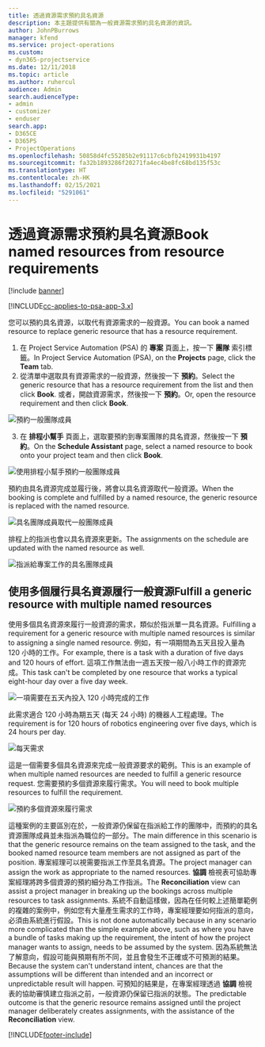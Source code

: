 ```yaml
---
title: 透過資源需求預約具名資源
description: 本主題提供有關為一般資源需求預約具名資源的資訊。
author: JohnPBurrows
manager: kfend
ms.service: project-operations
ms.custom:
- dyn365-projectservice
ms.date: 12/11/2018
ms.topic: article
ms.author: ruhercul
audience: Admin
search.audienceType:
- admin
- customizer
- enduser
search.app:
- D365CE
- D365PS
- ProjectOperations
ms.openlocfilehash: 50858d4fc55285b2e91117c6cbfb2419931b4197
ms.sourcegitcommit: fa32b1893286f20271fa4ec4be8fc68bd135f53c
ms.translationtype: HT
ms.contentlocale: zh-HK
ms.lasthandoff: 02/15/2021
ms.locfileid: "5291061"
---
```

# <a name="book-named-resources-from-resource-requirements"></a><span data-ttu-id="ab54a-103">透過資源需求預約具名資源</span><span class="sxs-lookup"><span data-stu-id="ab54a-103">Book named resources from resource requirements</span></span>

[!include [banner](../includes/psa-now-project-operations.md)]

[!INCLUDE[cc-applies-to-psa-app-3.x](../includes/cc-applies-to-psa-app-3x.md)]

<span data-ttu-id="ab54a-104">您可以預約具名資源，以取代有資源需求的一般資源。</span><span class="sxs-lookup"><span data-stu-id="ab54a-104">You can book a named resource to replace generic resource that has a resource requirement.</span></span>

1. <span data-ttu-id="ab54a-105">在 Project Service Automation (PSA) 的 **專案** 頁面上，按一下 **團隊** 索引標籤。</span><span class="sxs-lookup"><span data-stu-id="ab54a-105">In Project Service Automation (PSA), on the **Projects** page, click the **Team** tab.</span></span>
2. <span data-ttu-id="ab54a-106">從清單中選取具有資源需求的一般資源，然後按一下 **預約**。</span><span class="sxs-lookup"><span data-stu-id="ab54a-106">Select the generic resource that has a resource requirement from the list and then click **Book**.</span></span> <span data-ttu-id="ab54a-107">或者，開啟資源需求，然後按一下 **預約**。</span><span class="sxs-lookup"><span data-stu-id="ab54a-107">Or, open the resource requirement and then click **Book**.</span></span>


![預約一般團隊成員](media/RM-how-to-14.png)


3. <span data-ttu-id="ab54a-109">在 **排程小幫手** 頁面上，選取要預約到專案團隊的具名資源，然後按一下 **預約**。</span><span class="sxs-lookup"><span data-stu-id="ab54a-109">On the **Schedule Assistant** page, select a named resource to book onto your project team and then click **Book**.</span></span>

![使用排程小幫手預約一般團隊成員](media/RM-how-to-15.png)

<span data-ttu-id="ab54a-111">預約由具名資源完成並履行後，將會以具名資源取代一般資源。</span><span class="sxs-lookup"><span data-stu-id="ab54a-111">When the booking is complete and fulfilled by a named resource, the generic resource is replaced with the named resource.</span></span>

![具名團隊成員取代一般團隊成員](media/RM-how-to-16.png)

<span data-ttu-id="ab54a-113">排程上的指派也會以具名資源來更新。</span><span class="sxs-lookup"><span data-stu-id="ab54a-113">The assignments on the schedule are updated with the named resource as well.</span></span>

![指派給專案工作的具名團隊成員](media/RM-how-to-17.png)

## <a name="fulfill-a-generic-resource-with-multiple-named-resources"></a><span data-ttu-id="ab54a-115">使用多個履行具名資源履行一般資源</span><span class="sxs-lookup"><span data-stu-id="ab54a-115">Fulfill a generic resource with multiple named resources</span></span>
<span data-ttu-id="ab54a-116">使用多個具名資源來履行一般資源的需求，類似於指派單一具名資源。</span><span class="sxs-lookup"><span data-stu-id="ab54a-116">Fulfilling a requirement for a generic resource with multiple named resources is similar to assigning a single named resource.</span></span> <span data-ttu-id="ab54a-117">例如，有一項期間為五天且投入量為 120 小時的工作。</span><span class="sxs-lookup"><span data-stu-id="ab54a-117">For example, there is a task with a duration of five days and 120 hours of effort.</span></span> <span data-ttu-id="ab54a-118">這項工作無法由一週五天按一般八小時工作的資源完成。</span><span class="sxs-lookup"><span data-stu-id="ab54a-118">This task can't be completed by one resource that works a typical eight-hour day over a five day week.</span></span> 

![一項需要在五天內投入 120 小時完成的工作](media/RM-how-to-21.png)

<span data-ttu-id="ab54a-120">此需求適合 120 小時為期五天 (每天 24 小時) 的機器人工程處理。</span><span class="sxs-lookup"><span data-stu-id="ab54a-120">The requirement is for 120 hours of robotics engineering over five days, which is 24 hours per day.</span></span>

![每天需求](media/RM-how-to-22.png)

<span data-ttu-id="ab54a-122">這是一個需要多個具名資源來完成一般資源要求的範例。</span><span class="sxs-lookup"><span data-stu-id="ab54a-122">This is an example of when multiple named resources are needed to fulfill a generic resource request.</span></span> <span data-ttu-id="ab54a-123">您需要預約多個資源來履行需求。</span><span class="sxs-lookup"><span data-stu-id="ab54a-123">You will need to book multiple resources to fulfill the requirement.</span></span>

![預約多個資源來履行需求](media/RM-how-to-23.png)

<span data-ttu-id="ab54a-125">這種案例的主要區別在於，一般資源仍保留在指派給工作的團隊中，而預約的具名資源團隊成員並未指派為職位的一部分。</span><span class="sxs-lookup"><span data-stu-id="ab54a-125">The main difference in this scenario is that the generic resource remains on the team assigned to the task, and the booked named resource team members are not assigned as part of the position.</span></span> <span data-ttu-id="ab54a-126">專案經理可以視需要指派工作至具名資源。</span><span class="sxs-lookup"><span data-stu-id="ab54a-126">The project manager can assign the work as appropriate to the named resources.</span></span> <span data-ttu-id="ab54a-127">**協調** 檢視表可協助專案經理將跨多個資源的預約細分為工作指派。</span><span class="sxs-lookup"><span data-stu-id="ab54a-127">The **Reconciliation** view can assist a project manager in breaking up the bookings across multiple resources to task assignments.</span></span> <span data-ttu-id="ab54a-128">系統不自動這樣做，因為在任何較上述簡單範例的複雜的案例中，例如您有大量產生需求的工作時，專案經理要如何指派的意向，必須由系統進行假設。</span><span class="sxs-lookup"><span data-stu-id="ab54a-128">This is not done automatically because in any scenario more complicated than the simple example above, such as where you have a bundle of tasks making up the requirement, the intent of how the project manager wants to assign, needs to be assumed by the system.</span></span> <span data-ttu-id="ab54a-129">因為系統無法了解意向，假設可能與預期有所不同，並且會發生不正確或不可預測的結果。</span><span class="sxs-lookup"><span data-stu-id="ab54a-129">Because the system can't understand intent, chances are that the assumptions will be different than intended and an incorrect or unpredictable result will happen.</span></span> <span data-ttu-id="ab54a-130">可預知的結果是，在專案經理透過 **協調** 檢視表的協助審慎建立指派之前，一般資源仍保留已指派的狀態。</span><span class="sxs-lookup"><span data-stu-id="ab54a-130">The predictable outcome is that the generic resource remains assigned until the project manager deliberately creates assignments, with the assistance of the **Reconciliation** view.</span></span>




[!INCLUDE[footer-include](../includes/footer-banner.md)]